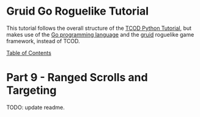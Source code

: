# Gruid Go Roguelike Tutorial

This tutorial follows the overall structure of the [TCOD Python
Tutorial](http://rogueliketutorials.com/tutorials/tcod/v2), but makes use of
the [Go programming language](https://golang.org/) and the
[gruid](https://github.com/anaseto/gruid) roguelike game framework, instead of
TCOD.

[Table of Contents](https://github.com/anaseto/gruid-rltuto)

# Part 9 - Ranged Scrolls and Targeting

TODO: update readme.
